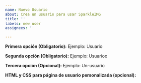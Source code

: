 ```yaml
---
name: Nuevo Usuario
about: Crea un usuario para usar SparkleIMG
title: ''
labels: new user
assignees: ''

---
```


**Primera opción (Obligatorio):**
Ejemplo: Usuario

**Segunda opción (Obligatorio):**
Ejemplo: Usuarioo

**Tercera opción (Opcional):**
Ejemplo: Un-usuario

**HTML y CSS para página de usuario personalizada (opcional):**
